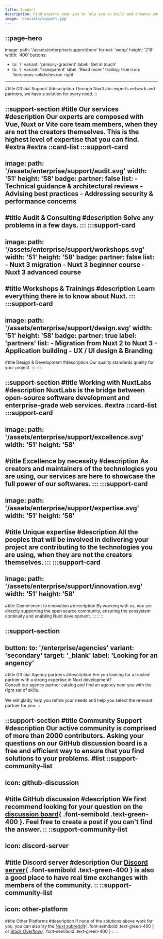 ```yaml
---
title: Support
description: Find experts near you to help you to build and enhance your project.
image: '/socials/support.jpg'
---
```


::page-hero
---
image:
  path: '/assets/enterprise/support/hero'
  format: 'webp'
  height: '216'
  width: '400'
buttons:
  - to: '/'
    variant: 'primary-gradient'
    label: 'Get in touch'
  - to: '/'
    variant: 'transparent'
    label: 'Read more '
    trailing: true
    icon: 'heroicons-solid:chevron-right'
---
#title
Official Support
#description
Through NuxtLabs experts network and partners, we have a solution for every need.
::

::support-section
#title
Our services
#description
Our experts are composed with Vue, Nuxt or Vite core team members, when they are not the creators themselves.
This is the highest level of expertise that you can find.
#extra
#extra
::card-list
  :::support-card
  ---
  image:
    path: '/assets/enterprise/support/audit.svg'
    width: '51'
    height: '58'
  badge:
    partner: false
  list:
    - Technical guidance & architectural reviews
    - Advising best practices
    - Addressing security & performance concerns
  ---
  #title
  Audit & Consulting
  #description
  Solve any problems in a few days.
  :::
  :::support-card
  ---
  image:
    path: '/assets/enterprise/support/workshops.svg'
    width: '51'
    height: '58'
  badge:
    partner: false
  list:
    - Nuxt 3 migration
    - Nuxt 3 beginner course
    - Nuxt 3 advanced course
  ---
  #title
  Workshops & Trainings
  #description
  Learn everything there is to know about Nuxt.
  :::
  :::support-card
  ---
  image:
    path: '/assets/enterprise/support/design.svg'
    width: '51'
    height: '58'
  badge:
    partner: true
    label: 'partners'
  list:
    - Migration from Nuxt 2 to Nuxt 3
    - Application building
    - UX / UI design & Branding
  ---
  #title
  Design & Development
  #description
  Our quality standards quality for your project.
  :::
::
::

::support-section
#title
Working with NuxtLabs
#description
NuxtLabs is the bridge between open-source software development and enterprise-grade web services.
#extra
::card-list
  :::support-card
  ---
  image:
    path: '/assets/enterprise/support/excellence.svg'
    width: '51'
    height: '58'
  ---
  #title
  Excellence by necessity
  #description
  As creators and maintainers of the technologies you are using, our services are here to showcase the full power of our softwares.
  :::
  :::support-card
  ---
  image:
    path: '/assets/enterprise/support/expertise.svg'
    width: '51'
    height: '58'
  ---
  #title
  Unique expertise
  #description
  All the peoples that will be involved in delivering your project are contributing to the technologies you are using, when they are not the creators themselves.
  :::
  :::support-card
  ---
  image:
    path: '/assets/enterprise/support/innovation.svg'
    width: '51'
    height: '58'
  ---
  #title
  Commitment to innovation
  #description
  By working with us, you are directly supporting the open source community, ensuring the ecosystem continuity and enabling Nuxt development.
  :::
::
::

::support-section
---
button:
  to: '/enterprise/agencies'
  variant: 'secondary'
  target: '_blank'
  label: 'Looking for an angency'
---
#title
Official Agency partners
#description
Are you looking for a trusted partner with a strong expertise in Nuxt development?<br>
Consult our agency partner catalog and find an agency near you with the right set of skills.
<br><br>
We will gladly help you refine your needs and help you select the relevant partner for you.
::

::support-section
#title
Community Support
#description
Our active community is comprised of more than 2000 contributors. Asking your questions on our GitHub discussion board is a free and efficient way to ensure that you find solutions to your problems.
#list
::support-community-list
---
icon: github-discussion
---
#title
GitHub discussion
#description
We first recommend looking for your question on the [discussion board](https://github.com/nuxt/nuxt/discussions){ .font-semibold .text-green-400 }. Feel free to create a post if you can't find the answer.
::
::support-community-list
---
icon: discord-server
---
#title
Discord server
#description
Our [Discord server](https://discord.com/invite/nuxt-473401852243869706){ .font-semibold .text-green-400 } is also a good place to have real time exchanges with members of the community.
::
::support-community-list
---
icon: other-platform
---
#title
Other Platforms
#description
If none of the solutions above work for you, you can also try the [Nuxt subreddit](https://www.reddit.com/r/Nuxt/){ .font-semibold .text-green-400 } or [Stack Overflow.](https://stackoverflow.com/questions/tagged/nuxt.js?tab=Newest){ .font-semibold .text-green-400 }
::
::
